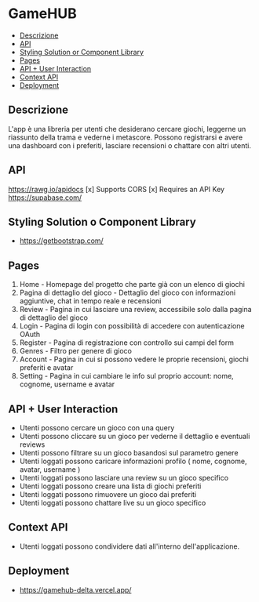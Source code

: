 # GameHUB

- [Descrizione](#descrizione)
- [API](#api)
- [Styling Solution or Component Library](#styling-solution-or-component-library)
- [Pages](#pages)
- [API + User Interaction](#api--user-interaction)
- [Context API](#context-api)
- [Deployment](#deployment)

## Descrizione

L'app è una libreria per utenti che desiderano cercare giochi, leggerne un riassunto della trama e vederne i metascore. Possono registrarsi e avere una dashboard con i preferiti, lasciare recensioni o chattare con altri utenti.

## API

https://rawg.io/apidocs
    [x] Supports CORS
    [x] Requires an API Key
https://supabase.com/

## Styling Solution o Component Library

- https://getbootstrap.com/

## Pages

1. Home - Homepage del progetto che parte già con un elenco di giochi
2. Pagina di dettaglio del gioco - Dettaglio del gioco con informazioni aggiuntive, chat in tempo reale e recensioni
3. Review - Pagina in cui lasciare una review, accessibile solo dalla pagina di dettaglio del gioco
4. Login - Pagina di login con possibilità di accedere con autenticazione OAuth
5. Register - Pagina di registrazione con controllo sui campi del form
6. Genres - Filtro per genere di gioco
7. Account - Pagina in cui si possono vedere le proprie recensioni, giochi preferiti e avatar
8. Setting - Pagina in cui cambiare le info sul proprio account: nome, cognome, username e avatar

## API + User Interaction

- Utenti possono cercare un gioco con una query
- Utenti possono cliccare su un gioco per vederne il dettaglio e eventuali reviews
- Utenti possono filtrare su un gioco basandosi sul parametro genere
- Utenti loggati possono caricare informazioni profilo ( nome, cognome, avatar, username )
- Utenti loggati possono lasciare una review su un gioco specifico
- Utenti loggati possono creare una lista di giochi preferiti
- Utenti loggati possono rimuovere un gioco dai preferiti
- Utenti loggati possono chattare live su un gioco specifico

## Context API

- Utenti loggati possono condividere dati all'interno dell'applicazione.

## Deployment

- https://gamehub-delta.vercel.app/
